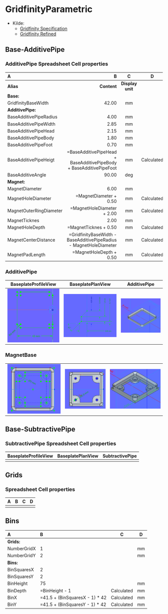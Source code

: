 # GridfinityParametric

* Kilde:
  * [Gridfinity Specification](https://www.printables.com/model/417152-gridfinity-specification)
  * [Gridfinity Refined](https://www.printables.com/model/413761-gridfinity-refined)

## Base-AdditivePipe

### AdditivePipe Spreadsheet Cell properties

|A|B|C|D|
|:---|---:|:---:|:---:|
|**Alias**|**Content**|**Display unit**||
|**Base:**||||
|GridfinityBaseWidth|42.00|mm||
|**AdditivePipe:**||||
|BaseAdditivePipeRadius|4.00|mm||
|BaseAdditivePipeWidth|2.85|mm||
|BaseAdditivePipeHead|2.15|mm||
|BaseAdditivePipeBody|1.80|mm||
|BaseAdditivePipeFoot|0.70|mm||
|BaseAdditivePipeHeigt|=BaseAdditivePipeHead + BaseAdditivePipeBody + BaseAdditivePipeFoot|mm|Calculated|
|BaseAdditiveAngle|90.00|deg||
|**Magnet:**||||
|MagnetDiameter|6.00|mm||
|MagnetHoleDiameter|=MagnetDiameter + 0.50|mm|Calculated|
|MagnetOuterRingDiameter|=MagnetHoleDiameter + 2.00|mm|Calculated|
|MagnetTicknes|2.00|mm||
|MagnetHoleDepth|=MagnetTicknes + 0.50|mm|Calculated|
|MagnetCenterDistance|=GridfinityBaseWidth - BaseAdditivePipeRadius - MagnetHoleDiameter|mm|Calculated|
|MagnetPadLength|=MagnetHoleDepth + 0.50|mm|Calculated|

### AdditivePipe

|BaseplateProfileView|BaseplatePlanView|AdditivePipe|
|:---:|:---:|:---:|
|![BaseplatePlanView.png](./Images/Body-AdditivePipe/BaseplatePlanView.png)|![BaseplateProfileView.png](./Images/Body-AdditivePipe/BaseplateProfileView.png)|![](./Images/Body-AdditivePipe/AdditivePipe.png)|

### MagnetBase

||||
|:---:|:---:|:---:|
|![MagnetBase_001.png](./Images/Body-AdditivePipe/MagnetBase_001.png)|![MagnetBase_02.png](./Images/Body-AdditivePipe/MagnetBase_02.png)|![MagnetBase_003.png](./Images/Body-AdditivePipe/MagnetBase_003.png)|

## Base-SubtractivePipe

### SubtractivePipe Spreadsheet Cell properties

|BaseplateProfileView|BaseplatePlanView|SubtractivePipe|
|:---:|:---:|:---:|
||||

## Grids

### Spreadsheet Cell properties

|A|B|C|D|
|:---|:---|:---:|:---:|
||||

## Bins

|A|B|C|D|
|:---|:---|:---:|:---:|
|**Grids:**||||
|NumberGridX|1||mm|
|NumberGridY|2||mm|
|**Bins:**||||
|BinSquaresX|2|||
|BinSquaresY|2|||
|BinHeight|75||mm|
|BinDepth|=BinHeight - 1|Calculated|mm|
|BinX|=41.5 + (BinSquaresX - 1) * 42|Calculated|mm|
|BinY|=41.5 + (BinSquaresY - 1) * 42|Calculated|mm|
